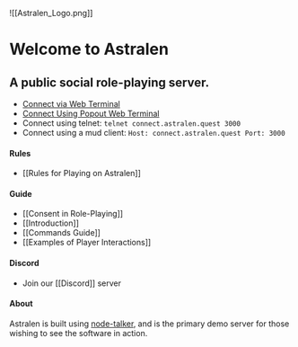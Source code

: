 ![[Astralen_Logo.png]]
# Welcome to Astralen

## A public social role-playing server.

 * [Connect via Web Terminal](https://webterm.astralen.quest)
 * [Connect Using Popout Web Terminal](# "openPopup")
 * Connect using telnet: `telnet connect.astralen.quest 3000`
 * Connect using a mud client: `Host: connect.astralen.quest Port: 3000`

#### Rules

 * [[Rules for Playing on Astralen]]
#### Guide

 * [[Consent in Role-Playing]]
 * [[Introduction]]
 * [[Commands Guide]]
 * [[Examples of Player Interactions]]
#### Discord
 * Join our [[Discord]] server
#### About

Astralen is built using [node-talker](https://github.com/tvalladon/node-talker), and is the primary demo server for those wishing to see the software in action.

<script> document.addEventListener("DOMContentLoaded", function() { var link = document.querySelector('a[href="#"][title="openPopup"]'); if (link) { link.addEventListener("click", function(event) { event.preventDefault(); openPopup(); }); } }); function openPopup() { var url = "https://webterm.astralen.quest"; var width = 800; var height = 600; var options = "toolbar=no, location=no, status=no, menubar=no, scrollbars=no, resizable=yes, width=" + width + ", height=" + height; window.open(url, "_blank", options); } </script>